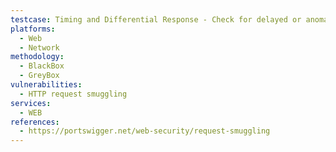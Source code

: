 ```yaml
---
testcase: Timing and Differential Response - Check for delayed or anomalous responses from the server on crafted smuggling requests (e.g., responses with long pauses or out-of-sync behavior). Web (HTTP/HTTPS) service
platforms: 
  - Web
  - Network
methodology: 
  - BlackBox
  - GreyBox
vulnerabilities:
  - HTTP request smuggling
services:
  - WEB
references:
  - https://portswigger.net/web-security/request-smuggling
---
```

